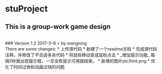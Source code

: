# stuProject
## This is a group-work game design
<br />
### Version 1.2 2017-5-6 
> by wangning
<br />
There are some changes:
* 上传源代码
* 新建了一个readme文档
* 完成源代码注释，并修改了不合适多余代码
* 将鼠标移动变成鼠标点击
* _增加提示功能_ 每隔5秒就出现提示框，一旦没有提示可用就结束。
* 新增的图片pic/hint.png
* 优化了时间过快和动画过快的问题
<br />

